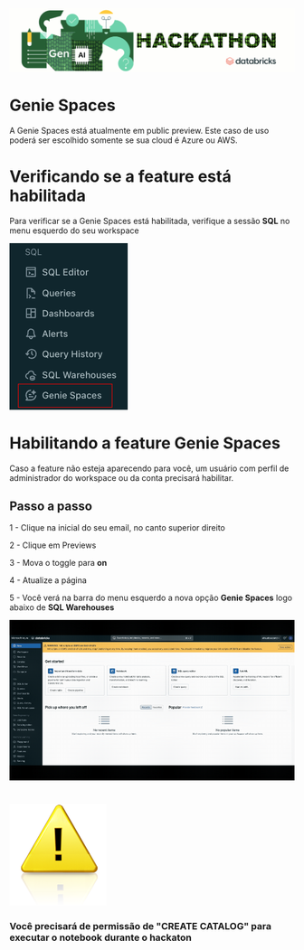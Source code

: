![til](/images/head_genai_hackathon.gif)

# Genie Spaces

A Genie Spaces está atualmente em public preview. Este caso de uso poderá ser escolhido somente se sua cloud é Azure ou AWS.

# Verificando se a feature está habilitada

Para verificar se a Genie Spaces está habilitada, verifique a sessão **SQL** no menu esquerdo do seu workspace

![img](/images/Genie_enabled.png)

# Habilitando a feature Genie Spaces

Caso a feature não esteja aparecendo para você, um usuário com perfil de administrador do workspace ou da conta precisará habilitar.

## Passo a passo

1 - Clique na inicial do seu email, no canto superior direito

2 - Clique em Previews

3 - Mova o toggle para **on**

4 -  Atualize a página

5 - Você verá na barra do menu esquerdo a nova opção **Genie Spaces** logo abaixo de **SQL Warehouses**

![til](/images/Genie_EnablingGenie.gif)  

#
<picture>
<img alt="Você precisará ter a permissão de "CREATE CATALOG" para poder executar seu notebbok durante o Hackaton" src="https://raw.githubusercontent.com/Databricks-BR/genai_hackathon/main/images/Warning.png">
</picture>

### Você precisará de permissão de "CREATE CATALOG" para executar o notebook durante o hackaton
